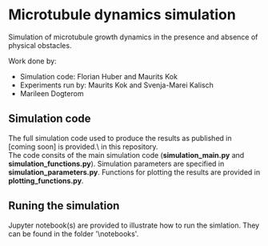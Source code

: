 # Microtubule dynamics simulation
Simulation of microtubule growth dynamics in the presence and absence of physical obstacles.

Work done by:
- Simulation code: Florian Huber and Maurits Kok
- Experiments run by: Maurits Kok and Svenja-Marei Kalisch
- Marileen Dogterom

## Simulation code
The full simulation code used to produce the results as published in [coming soon] is provided.\ in this repository.  
The code consits of the main simulation code (**simulation_main.py** and **simulation_functions.py**). Simulation parameters are specified in **simulation_parameters.py**. Functions for plotting the results are provided in **plotting_functions.py**.

## Runing the simulation
Jupyter notebook(s) are provided to illustrate how to run the simlation. They can be found in the folder '\notebooks\'.
